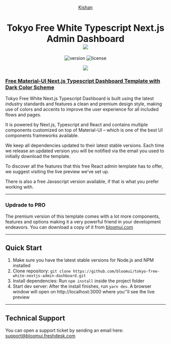 <p align="center">
    <a href="https://linktr.ee/kishankumar" title="Kishan">
       Kishan
    </a>
</p>
<h1 align="center">
    <b>Tokyo Free White Typescript Next.js Admin Dashboard</b>
    <br>
    <a href="https://twitter.com/intent/tweet?url=https://bloomui.com&text=I like this Next.js admin dashboard">
        <img src="https://img.shields.io/twitter/url/http/shields.io.svg?style=social" />
    </a>
</h1>
<div align="center">

![version](https://img.shields.io/badge/version-1.0.0-blue.svg)
![license](https://img.shields.io/badge/license-MIT-blue.svg)

<a href="https://bloomui.com/product/tokyo-free-white-nextjs-typescript-material-ui-admin-dashboard/"><img src="https://bloomui.s3.us-east-2.amazonaws.com/tokyo-free-white-nextjs-typescript-material-ui-admin-dashboard.jpg" /></a>
</div>

<a href="https://bloomui.com/product/tokyo-free-white-nextjs-typescript-material-ui-admin-dashboard/"><h3>Free Material-UI Next.js Typescript Dashboard Template with Dark Color Scheme</h3></a>
<p>
    Tokyo Free White Next.js Typescript Dashboard is built using the latest industry standards and features a clean and premium design style, making use of colors and accents to improve the user experience for all included flows and pages.
</p>
<p>
It is powered by Next.js, Typescript and React and contains multiple components customized on top of Material-UI – which is one of the best UI components frameworks available.</p>
<p>
We keep all dependencies updated to their latest stable versions. Each time we release an updated version you will be notified via the email you used to initially download the template.
</p>
<p>
To discover all the features that this free React admin template has to offer, we suggest visiting the live preview we’ve set up.
</p>
<p>There is also a free Javascript version available, if that is what you prefer working with.</p>

---
<h3>Updrade to PRO</h3>

<p>The premium version of this template comes with a lot more components, features and options making it a very powerful friend in your development endeavors. You can download a copy of it from <a href="https://bloomui.com">bloomui.com</a></p>

---

<h2>
    Quick Start
</h2>
<ol>
    <li>Make sure you have the latest stable versions for Node.js and NPM installed</li>
    <li>Clone repository: <code>git clone https://github.com/bloomui/tokyo-free-white-nextjs-admin-dashboard.git</code></li>
    <li>Install dependencies: Run <code>npm install</code> inside the project folder</li>
    <li>Start dev server: After the install finishes, run <code>yarn dev</code>. A browser window will open on http://localhost:3000 where you''ll see the live preview</li>
</ol>

---

<h2>
    Technical Support
</h2>
<p>
    You can open a support ticket by sending an email here: <a href="mailto:support@bloomui.freshdesk.com" title="Open Support Ticket">
        support@bloomui.freshdesk.com
    </a>
</p>
